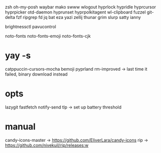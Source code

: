zsh
oh-my-posh
waybar
mako
swww
wlogout
hyprlock
hypridle
hyprcursor
hyprpicker
otd-daemon
hyprunset
hyprpolkitagent
wl-clipboard
fuzzel
git-delta
fzf
ripgrep
fd
jq
bat
eza
yazi
zellij
thunar
grim
slurp
satty
ianny

brightnessctl
pavucontrol

noto-fonts
noto-fonts-emoji
noto-fonts-cjk

# yay -s
catppuccin-cursors-mocha
bemoji
pyprland
rm-improved -> last time it failed, binary download instead

# opts
lazygit
fastfetch
notify-send
tlp -> set up battery threshold

# manual
candy-icons-master -> https://github.com/EliverLara/candy-icons
rip -> https://github.com/nivekuil/rip/releases:w

